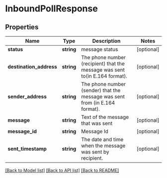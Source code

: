 # InboundPollResponse

## Properties
Name | Type | Description | Notes
------------ | ------------- | ------------- | -------------
**status** | **string** | message status | [optional] 
**destination_address** | **string** | The phone number (recipient) that the message was sent to(in E.164 format). | [optional] 
**sender_address** | **string** | The phone number (sender) that the message was sent from (in E.164 format). | [optional] 
**message** | **string** | Text of the message that was sent | [optional] 
**message_id** | **string** | Message Id | [optional] 
**sent_timestamp** | **string** | The date and time when the message was sent by recipient. | [optional] 

[[Back to Model list]](../README.md#documentation-for-models) [[Back to API list]](../README.md#documentation-for-api-endpoints) [[Back to README]](../README.md)


